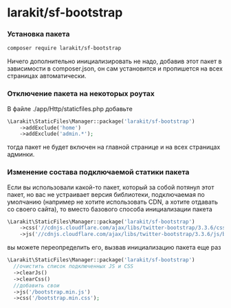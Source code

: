 # larakit/sf-bootstrap

### Установка пакета 
~~~bash
composer require larakit/sf-bootstrap
~~~
Ничего дополнительно инициализировать не надо, добавив этот пакет в зависимости в composer.json, он сам установится и пропишется на всех страницах автоматически.

### Отключение пакета на некоторых роутах
В файле  ./app/Http/staticfiles.php добавьте
~~~php
\Larakit\StaticFiles\Manager::package('larakit/sf-bootstrap')
    ->addExclude('home')
    ->addExclude('admin.*');
~~~    
тогда пакет не будет включен на главной странице и на всех страницах админки.

### Изменение состава подключаемой статики пакета
Если вы использовали какой-то пакет, который за собой потянул этот пакет, но вас не устраивает версия библиотеки, подключаемая по умолчанию (например не хотите использовать CDN, а хотите отдавать со своего сайта), то вместо базового способа инициализации пакета
~~~php
\Larakit\StaticFiles\Manager::package('larakit/sf-bootstrap')
    ->css('//cdnjs.cloudflare.com/ajax/libs/twitter-bootstrap/3.3.6/css/bootstrap.min.css')
    ->js('//cdnjs.cloudflare.com/ajax/libs/twitter-bootstrap/3.3.6/js/bootstrap.min.js')
~~~
вы можете переопределить его, вызвав инициализацию пакета еще раз
~~~php
\Larakit\StaticFiles\Manager::package('larakit/sf-bootstrap')
  //очистить список подключенных JS и CSS
  ->clearJs()
  ->clearCss()
  //добавить свои
  ->js('/bootstrap.min.js')
  ->css('/bootstrap.min.css');
~~~